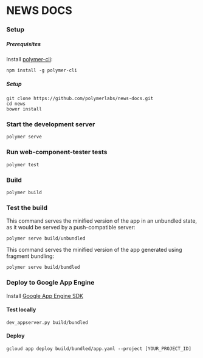 # NEWS DOCS

### Setup

##### Prerequisites

Install [polymer-cli](https://github.com/Polymer/polymer-cli):

    npm install -g polymer-cli


##### Setup

    git clone https://github.com/polymerlabs/news-docs.git
    cd news
    bower install

### Start the development server

    polymer serve

### Run web-component-tester tests

    polymer test

### Build

    polymer build

### Test the build

This command serves the minified version of the app in an unbundled state, as it would be served by a push-compatible server:

    polymer serve build/unbundled

This command serves the minified version of the app generated using fragment bundling:

    polymer serve build/bundled

### Deploy to Google App Engine

Install [Google App Engine SDK](https://cloud.google.com/appengine/downloads)

#### Test locally

    dev_appserver.py build/bundled

#### Deploy

    gcloud app deploy build/bundled/app.yaml --project [YOUR_PROJECT_ID]
